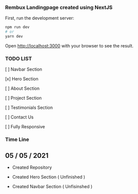 ### Rembux Landingpage created using NextJS

First, run the development server:

```bash
npm run dev
# or
yarn dev
```

Open [http://localhost:3000](http://localhost:3000) with your browser to see the result.

### TODO LIST

[ ] Navbar Section

[x] Hero Section

[ ] About Section

[ ] Project Section

[ ] Testimonials Section

[ ] Contact Us

[ ] Fully Responsive

### Time Line

## 05 / 05 / 2021

- Created Repository

- Created Hero Section ( Unfinished )

- Created Navbar Section ( Unfisinshed )
